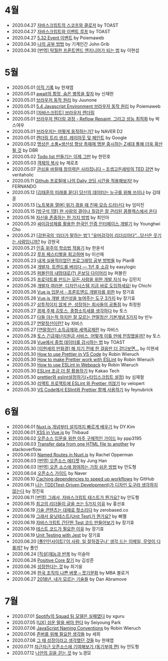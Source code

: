 # 4월

- 2020.04.27 [자바스크립트의 스코프와 클로저](https://meetup.toast.com/posts/86) by TOAST
- 2020.04.27 [자바스크립트와 이벤트 루프](https://meetup.toast.com/posts/89) by TOAST
- 2020.04.27 [5.32 Event 이벤트](https://poiemaweb.com/js-event) by Poiemaweb
- 2020.04.30 [나의 공부 방법](https://johngrib.github.io/wiki/my-study-method/) by 기계인간 John Grib
- 2020.04.30 [[번역] 탁월한 프론트엔드 엔지니어가 되는 법](https://hyunseob.github.io/2016/02/21/how-to-become-a-great-frontend-engineer/) by 이현섭

# 5월

- 2020.05.01 [이직 기록](https://jbee.io/career/2020-turnover-0/) by 한재엽
- 2020.05.01 [await의 함정, 숨은 병목을 찾자](https://jaeheon.kr/161) by 신재헌
- 2020.05.01 [브라우저 동작 원리](https://juunone.github.io/browser/) by Juunone
- 2020.05.01 [5.4 Javascript Environment 브라우저 동작 원리](https://poiemaweb.com/js-browser) by Poiemaweb
- 2020.05.01 [[자바스크립트] 브라우저 렌더링](https://12bme.tistory.com/140)
- 2020.05.01 [브라우저 렌더링 과정 - Reflow Repaint, 그리고 성능 최적화](https://boxfoxs.tistory.com/408) by 박스여우
- 2020.05.01 [브라우저는 어떻게 동작하는가?](https://d2.naver.com/helloworld/59361) by NAVER D2
- 2020.05.01 [렌더링 트리 생성, 레이아웃 및 페인트](https://developers.google.com/web/fundamentals/performance/critical-rendering-path/render-tree-construction?hl=ko) by Google
- 2020.05.02 [명상은 소통•생산성 향상 촉매제 명분 중시하는 Z세대 통해 더욱 확산될 것](https://dbr.donga.com/article/view/1306/article_no/9596) by DBR
- 2020.05.02 [Todo list 만들기는 이제 그만](https://woowabros.github.io/experience/2020/04/14/stop-making-todo-list.html) by 한민호
- 2020.05.03 [객체의 복사](https://www.zerocho.com/category/JavaScript/post/5750d384b73ae5152792188d) by 제로초
- 2020.05.07 [관심을 바랄때 창의력은 사라집니다 – 조셉고든레빗의 TED 강연](https://newspeppermint.com/2020/03/19/attention/) by veritaholic
- 2020.05.11 [Github 프로필에 나의 Daliy 코딩 시간을 적용해보자!](https://fernando.kr/develop/2020-05-02-github-gist-posting/) by FERNANDO
- 2020.05.12 [[김태훈의 미래를 묻다] 당신의 데이터는 누구를 위해 쓰이나](https://n.news.naver.com/article/025/0002997835/) by 김태훈
- 2020.05.13 [[노트북을 열며] 위기 겪을 때 진짜 모습 드러난다](https://news.joins.com/article/23775276/) by 임미진
- 2020.05.15 [[방구석 1열] 한 사람의 결이나 질감은 잘 관리된 콤플렉스에서 온다](https://m.cafe.daum.net/subdued20club/ReHf/2719778)
- 2020.05.16 [자신을 존중하는 한 가지 방법](https://www.donga.com/news/article/all/20200516/101066268/1) by 최인아
- 2020.05.20 [싸이감성체를 활용한 한국인 인증 인터페이스 개발기](https://brunch.co.kr/@andrewyhc/127) by Younghwi Cho
- 2020.05.21 [[강원국의 ‘리더가 말하는 법’] “유머감각이 리더십이다”…당신은 웃기는 사람입니까?](https://firenzedt.com/?p=6643) by 강원국
- 2020.05.21 [인출 위주의 학습법 적용기](https://hannut91.github.io/blogs/self-exam) by 한윤석
- 2020.05.22 [루프 페스티벌을 회고하며](https://brunch.co.kr/@sunjae/27) by 이선재
- 2020.05.23 [내게 실용적이었던 프로그래밍 공부 방법들](https://ppss.kr/archives/204117/) by PlanB
- 2020.05.24 [개발자, 트렌드를 버리다 — 1년 후 소감](https://medium.com/@easylogic/%EA%B0%9C%EB%B0%9C%EC%9E%90-%ED%8A%B8%EB%A0%8C%EB%93%9C%EB%A5%BC-%EB%B2%84%EB%A6%AC%EB%8B%A4-1%EB%85%84-%ED%9B%84-%EC%86%8C%EA%B0%90-e75a859280e9) by easylogic
- 2020.05.25 [퍼블린의 내맘대로(?) 온보딩 다이어리](https://www.notion.so/87868befad324424b53832b1bdabdf86) by 퍼블린
- 2020.05.25 [프로덕트를 만드는 모든 사람을 위한 개발 지식](https://www.notion.so/74c1bc468ec2420e959743a21c64c668) by 김민지
- 2020.05.26 [개발자 여러분, 디자인시스템 지금 바로 도입하세요!](https://blog.gangnamunni.com/post/welchis) by Chichi
- 2020.05.26 [Vue.js 입문서 - 프론트엔드 개발자를 위한](https://joshua1988.github.io/web-development/vuejs/vuejs-tutorial-for-beginner/) by 장기효
- 2020.05.26 [Vue.js 개발 생산성을 높여주는 도구 3가지](https://joshua1988.github.io/web-development/vuejs/boost-productivity/) by 장기효
- 2020.05.27 [상투적이지 않게 쓴, 성장하는 회사들의 공통점](https://brunch.co.kr/@choej1/12) by 최정원
- 2020.05.27 [경제 주체 김토스, 종합소득세를 생각하다](https://blog.toss.im/2020/05/14/money/life/may-incometax/) by 토스
- 2020.05.27 [다들 아는척 하지만 잘 모르는 연말정산 기본개념 5가지](https://banksalad.com/contents/%EB%8B%A4%EB%93%A4-%EC%95%84%EB%8A%94%EC%B2%99-%ED%95%98%EC%A7%80%EB%A7%8C-%EC%9E%98-%EB%AA%A8%EB%A5%B4%EB%8A%94-%EC%97%B0%EB%A7%90%EC%A0%95%EC%82%B0-%EA%B8%B0%EB%B3%B8%EA%B0%9C%EB%85%90-5%EA%B0%80%EC%A7%80-2a6d) by 빈누
- 2020.05.27 [연말정산이란?](https://help.jobis.co/hc/ko/articles/115004860453-%EC%97%B0%EB%A7%90%EC%A0%95%EC%82%B0%EC%9D%B4%EB%9E%80-) by 자비스
- 2020.05.27 [[연말정산] 소득공제와 세액공제란](https://help.jobis.co/hc/ko/articles/115004861493-%EC%86%8C%EB%93%9D%EA%B3%B5%EC%A0%9C%EC%99%80-%EC%84%B8%EC%95%A1%EA%B3%B5%EC%A0%9C-) by 자비스
- 2020.05.28 [토스 긴급재난지원금 서비스, 어떻게 이틀 만에 런칭했을까?](https://blog.toss.im/2020/05/28/tossteam/culture/disasterfund-behindstory/) by 토스
- 2020.05.28 [Vue에서 중첩 데이터를 감시하는 법](https://ui.toast.com/weekly-pick/ko_20190307/) by TOAST
- 2020.05.30 [[이현세의 만화경] 해 지기 전에 한 걸음만 더 걷다보면…](https://m.seoul.co.kr/news/newsView.php?cp=seoul&id=20050223030004) by 이현세
- 2020.05.30 [How to use Prettier in VS Code](https://www.robinwieruch.de/how-to-use-prettier-vscode) by Robin Wieruch
- 2020.05.30 [How to make Prettier work with ESLint](https://www.robinwieruch.de/prettier-eslint) by Robin Wieruch
- 2020.05.30 [How to use ESLint in Webpack](https://www.robinwieruch.de/webpack-eslint) by Robin Wieruch
- 2020.05.30 [ESLint 조금 더 잘 활용하기](https://tech.kakao.com/2019/12/05/make-better-use-of-eslint/) by Kakao Tech
- 2020.05.30 [prettier와 eslint설정하기(+타입스크립트 설정)](https://medium.com/@simsimjae/prettier%EC%99%80-eslint%EC%84%A4%EC%A0%95%ED%95%98%EA%B8%B0-%ED%83%80%EC%9E%85%EC%8A%A4%ED%81%AC%EB%A6%BD%ED%8A%B8-%EC%84%A4%EC%A0%95-110dc8ab94b6) by 심재철
- 2020.05.30 [리액트 프로젝트에 ESLint 와 Prettier 끼얹기](https://velog.io/@velopert/eslint-and-prettier-in-react) by velopert
- 2020.05.30 [VS Code에서 ESlint와 Prettier 함께 사용하기](https://feynubrick.github.io/2019/05/20/eslint-prettier.html) by feynubrick

# 6월

- 2020.06.01 [Nuxt.js 개념부터 설치까지 빠르게 배우기](https://kdydesign.github.io/2019/04/10/nuxtjs-tutorial/) by DY.Kim
- 2020.06.01 [XSS in Vue.js](https://blog.sqreen.com/xss-in-vue-js/) by Thibaud
- 2020.06.02 [오픈소스 입문을 위한 아주 구체적인 가이드](https://velog.io/@ppp3195/%EC%98%A4%ED%94%88%EC%86%8C%EC%8A%A4-%EC%9E%85%EB%AC%B8%EC%9D%84-%EC%9C%84%ED%95%9C-%EC%95%84%EC%A3%BC-%EA%B5%AC%EC%B2%B4%EC%A0%81%EC%9D%B8-%EA%B0%80%EC%9D%B4%EB%93%9C) by ppp3195
- 2020.06.03 [Transfer data from one HTML file to another](https://stackoverflow.com/questions/17502071/transfer-data-from-one-html-file-to-another) by stackoverflow
- 2020.06.03 [Named Routes in Nuxt.js](https://zaengle.com/blog/named-routes-in-nuxt) by Rachel Opperman
- 2020.06.03 [[번역] 오픈소스 에티켓](https://medium.com/jung-han/%EB%B2%88%EC%97%AD-%EC%98%A4%ED%94%88%EC%86%8C%EC%8A%A4-%EC%97%90%ED%8B%B0%EC%BC%93-bf59267d1db3) by Jung Han
- 2020.06.03 [[번역] 오픈 소스에 참여하는 가장 쉬운 방법](https://rinae.dev/posts/the-easiest-way-to-get-into-open-source-kor) by 안도형
- 2020.06.04 [오픈소스 가이드](https://naver.github.io/OpenSourceGuide/book/) by Naver
- 2020.06.10 [Caching dependencies to speed up workflows](https://help.github.com/en/actions/configuring-and-managing-workflows/caching-dependencies-to-speed-up-workflows) by GitHub
- 2020.06.11 [나는 TDD(Test-Driven Development)가 디자인 도구라 생각하지 않는다](https://www.facebook.com/jinwook.chung.167/posts/1890555361179897) by 정진욱
- 2020.06.11 [[번역] 그래서, 자바스크립트 테스트가 뭔가요?](https://rinae.dev/posts/what-is-testing-javascript-kr) by 안도형
- 2020.06.15 [최고의 리더들이 글을 쓰는 5가지 이유](https://brunch.co.kr/@rickeygo/265) by 홍선표
- 2020.06.19 [기술 콘텐츠는 대체로 헛소리다](https://muchtrans.com/translations/most-tech-content-is-bullshit.ko.html) by zerobased.co
- 2020.06.19 [그래서 유닛테스트(Unit Test)가 뭔가요?](https://imasoftwareengineer.tistory.com/88) by 삐멜
- 2020.06.19 [자바스크립트 간단한 Test 코드 만들어보기](https://joshua1988.github.io/web-development/javascript/js-testing/) by 장기효
- 2020.06.19 [테스트 코드가 필요한 이유](https://joshua1988.github.io/vue-camp/testing/overview.html) by 장기효
- 2020.06.19 [Unit Testing with Jest](https://joshua1988.github.io/vue-camp/testing/jest-testing.html) by 장기효
- 2020.06.20 [[폴인인사이트]'이 사람, 일 잘하겠구나' 생각 드는 이메일, 무엇이 다를까?](https://news.v.daum.net/v/20200617062409643) by 폴인
- 2020.06.24 [[직설]재능과 반복](https://n.news.naver.com/article/032/0003015062) by 이슬아
- 2020.06.26 [Positive Core 찾기](https://www.facebook.com/Jeewhan/posts/3101754443224807) by 김성준
- 2020.06.26 [성장한다는 것](https://brunch.co.kr/@choikiwoong/48) by 최기웅
- 2020.06.26 [한국 조직의 나쁜 버릇 – 쪼기문화](https://www.venturesquare.net/517907) by MBA 블로거
- 2020.06.27 [2018년, 내가 모르는 기술들](https://overreacted.io/ko/things-i-dont-know-as-of-2018/) by Dan Abramove

# 7월

- 2020.07.01 [Spotify의 Squad 팀 모델은 실패였다](https://news.hada.io/topic?id=2191) by xguru
- 2020.07.05 [[UX] 쉬운 말을 써야 한다](https://brunch.co.kr/@sei0/16) by Seiyoung Park
- 2020.07.06 [JavaScript Naming Conventions](https://www.robinwieruch.de/javascript-naming-conventions) by Robin Wieruch
- 2020.07.06 [존버를 위해 필요한 생각들](https://brunch.co.kr/@theee/78) by 세희
- 2020.07.08 [그 때 성장이라고 생각했던 것들](https://jbee.io/essay/growth-mistaken-2020/) by 한재엽
- 2020.07.11 [차근차근 오픈소스에 기여해보기 (동기부여 편)](https://rinae.dev/posts/how-to-contribute-oss) by 안도형
- 2020.07.12 [나만의 길을 걷는 것](https://brightparagon.wordpress.com/2018/03/11/own-path/) by 노경모